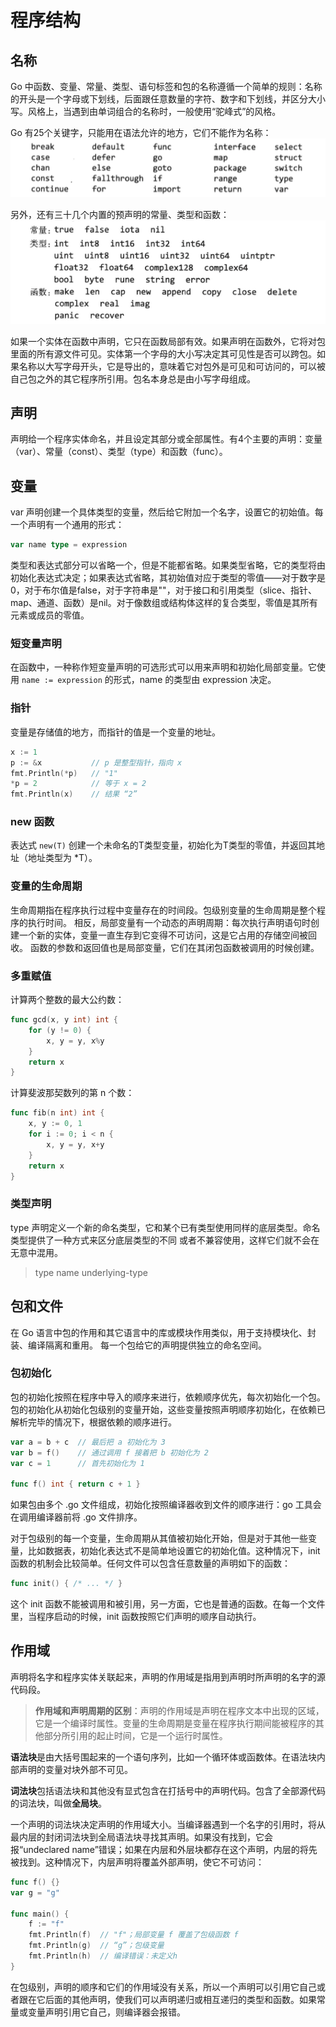 # 程序结构

## 名称
Go 中函数、变量、常量、类型、语句标签和包的名称遵循一个简单的规则：名称的开头是一个字母或下划线，后面跟任意数量的字符、数字和下划线，并区分大小写。风格上，当遇到由单词组合的名称时，一般使用“驼峰式”的风格。

Go 有25个关键字，只能用在语法允许的地方，它们不能作为名称：
![go-keyword](./images/go-keyword.png)

另外，还有三十几个内置的预声明的常量、类型和函数：
![go-reserve-word](./images/go-reserve-word.png)

如果一个实体在函数中声明，它只在函数局部有效。如果声明在函数外，它将对包里面的所有源文件可见。实体第一个字母的大小写决定其可见性是否可以跨包。如果名称以大写字母开头，它是导出的，意味着它对包外是可见和可访问的，可以被自己包之外的其它程序所引用。包名本身总是由小写字母组成。


## 声明
声明给一个程序实体命名，并且设定其部分或全部属性。有4个主要的声明：变量（var）、常量（const）、类型（type）和函数（func）。

## 变量
var 声明创建一个具体类型的变量，然后给它附加一个名字，设置它的初始值。每一个声明有一个通用的形式：

```go
var name type = expression
```

类型和表达式部分可以省略一个，但是不能都省略。如果类型省略，它的类型将由初始化表达式决定；如果表达式省略，其初始值对应于类型的零值——对于数字是0，对于布尔值是false，对于字符串是""，对于接口和引用类型（slice、指针、map、通道、函数）是nil。对于像数组或结构体这样的复合类型，零值是其所有元素或成员的零值。

### 短变量声明
在函数中，一种称作短变量声明的可选形式可以用来声明和初始化局部变量。它使用 `name := expression` 的形式，name 的类型由 expression 决定。

### 指针
变量是存储值的地方，而指针的值是一个变量的地址。

```go
x := 1
p := &x           // p 是整型指针，指向 x
fmt.Println(*p)   // "1"
*p = 2            // 等于 x = 2
fmt.Println(x)    // 结果 “2”
```

### new 函数
表达式 `new(T)` 创建一个未命名的T类型变量，初始化为T类型的零值，并返回其地址（地址类型为 *T）。

### 变量的生命周期
生命周期指在程序执行过程中变量存在的时间段。包级别变量的生命周期是整个程序的执行时间。
相反，局部变量有一个动态的声明周期：每次执行声明语句时创建一个新的实体，变量一直生存到它变得不可访问，这是它占用的存储空间被回收。
函数的参数和返回值也是局部变量，它们在其闭包函数被调用的时候创建。

### 多重赋值

计算两个整数的最大公约数：
```go
func gcd(x, y int) int {
    for (y != 0) {
        x, y = y, x%y
    }
    return x
}
```

计算斐波那契数列的第 n 个数：
```go
func fib(n int) int {
    x, y := 0, 1
    for i := 0; i < n {
        x, y = y, x+y
    }
    return x
}
```

### 类型声明
type 声明定义一个新的命名类型，它和某个已有类型使用同样的底层类型。命名类型提供了一种方式来区分底层类型的不同
或者不兼容使用，这样它们就不会在无意中混用。

> type name underlying-type

## 包和文件
在 Go 语言中包的作用和其它语言中的库或模块作用类似，用于支持模块化、封装、编译隔离和重用。
每一个包给它的声明提供独立的命名空间。

### 包初始化
包的初始化按照在程序中导入的顺序来进行，依赖顺序优先，每次初始化一个包。
包的初始化从初始化包级别的变量开始，这些变量按照声明顺序初始化，在依赖已解析完毕的情况下，根据依赖的顺序进行。

```go
var a = b + c  // 最后把 a 初始化为 3
var b = f()    // 通过调用 f 接着把 b 初始化为 2
var c = 1      // 首先初始化为 1

func f() int { return c + 1 }
```

如果包由多个 .go 文件组成，初始化按照编译器收到文件的顺序进行：go 工具会在调用编译器前将 .go 文件排序。


对于包级别的每一个变量，生命周期从其值被初始化开始，但是对于其他一些变量，比如数据表，初始化表达式不是简单地设置它的初始化值。这种情况下，init 函数的机制会比较简单。任何文件可以包含任意数量的声明如下的函数：

```go
func init() { /* ... */ }
```

这个 init 函数不能被调用和被引用，另一方面，它也是普通的函数。在每一个文件里，当程序启动的时候，init 函数按照它们声明的顺序自动执行。

## 作用域
声明将名字和程序实体关联起来，声明的作用域是指用到声明时所声明的名字的源代码段。

> **作用域和声明周期的区别**：声明的作用域是声明在程序文本中出现的区域，它是一个编译时属性。变量的生命周期是变量在程序执行期间能被程序的其他部分所引用的起止时间，它是一个运行时属性。

**语法块**是由大括号围起来的一个语句序列，比如一个循环体或函数体。在语法块内部声明的变量对块外部不可见。

**词法块**包括语法块和其他没有显式包含在打括号中的声明代码。包含了全部源代码的词法块，叫做**全局块**。

一个声明的词法块决定声明的作用域大小。当编译器遇到一个名字的引用时，将从最内层的封闭词法块到全局语法块寻找其声明。如果没有找到，它会报“undeclared name”错误；如果在内层和外层块都存在这个声明，内层的将先被找到。这种情况下，内层声明将覆盖外部声明，使它不可访问：

```go
func f() {}
var g = "g"

func main() {
    f := "f"
    fmt.Println(f)  // "f"；局部变量 f 覆盖了包级函数 f
    fmt.Println(g)  // “g”；包级变量
    fmt.Println(h)  // 编译错误：未定义h
}
```

在包级别，声明的顺序和它们的作用域没有关系，所以一个声明可以引用它自己或者跟在它后面的其他声明，使我们可以声明递归或相互递归的类型和函数。如果常量或变量声明引用它自己，则编译器会报错。
